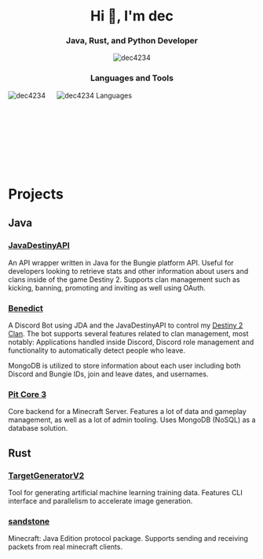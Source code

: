 <h1 align="center">Hi 👋, I'm dec</h1>
<h3 align="center">Java, Rust, and Python Developer</h3>

<p align="center"> <img src="https://komarev.com/ghpvc/?username=dec4234&label=Profile%20views&color=0e75b6&style=flat" alt="dec4234" /> </p>

<h3 align="center">Languages and Tools</h3>
<p align="left"> </p>

<div style="display: flex; align-items: center; gap: 20px;">
  <img align="left" src="https://github-readme-stats.vercel.app/api?username=dec4234&show_icons=true&include_all_commits=true&count_private=true&theme=dark" alt="dec4234" />

  <img align="left" src="https://github-readme-stats.vercel.app/api/top-langs/?username=dec4234&layout=compact&theme=dark" alt="dec4234 Languages" />
</div>

<br>
<br>
<br>
<br>
<br>
<br>
<br>
<br>

# Projects

## Java

### [JavaDestinyAPI](https://github.com/dec4234/JavaDestinyAPI)
An API wrapper written in Java for the Bungie platform API. Useful for developers looking to retrieve stats and other information about users and clans inside of the game Destiny 2. Supports clan management such as kicking, banning, promoting and inviting as well using OAuth.

### [Benedict](https://github.com/dec4234/Benedict)
A Discord Bot using JDA and the JavaDestinyAPI to control my [Destiny 2 Clan](https://www.bungie.net/en/ClanV2?groupid=3074427). The bot supports several features related to clan management, most notably: Applications handled inside Discord, Discord role management and functionality to automatically detect people who leave.

MongoDB is utilized to store information about each user including both Discord and Bungie IDs, join and leave dates, and usernames.

### [Pit Core 3](https://github.com/dec4234/PitCore3/)
Core backend for a Minecraft Server. Features a lot of data and gameplay management, as well as a lot of admin tooling. Uses MongoDB (NoSQL) as a database solution.

## Rust

### [TargetGeneratorV2](https://github.com/dec4234/TargetGeneratorV2)
Tool for generating artificial machine learning training data. Features CLI interface and parallelism to accelerate image generation.

### [sandstone](https://github.com/dec4234/sandstone)
Minecraft: Java Edition protocol package. Supports sending and receiving packets from real minecraft clients.
